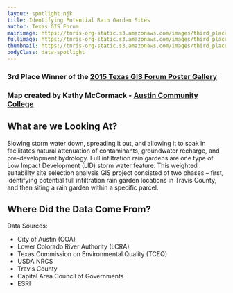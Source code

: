 ```yaml
---
layout: spotlight.njk
title: Identifying Potential Rain Garden Sites
author: Texas GIS Forum
mainimage: https://tnris-org-static.s3.amazonaws.com/images/third_place_kathy_mccormack_horiz.jpg
fullimage: https://tnris-org-static.s3.amazonaws.com/images/third_place_kathy_mccormack.jpg
thumbnail: https://tnris-org-static.s3.amazonaws.com/images/third_place_kathy_mccormack_th.jpg
bodyClass: data-spotlight
---
```



### 3rd Place Winner of the [2015 Texas GIS Forum Poster Gallery](/news/2015-11-11/poster-gallery-winners-2015-gis-forum)

### Map created by Kathy McCormack - [Austin Community College](http://www.austincc.edu/)

## What are we Looking At?

Slowing storm water down, spreading it out, and allowing it to soak in facilitates natural attenuation of contaminants, groundwater recharge, and pre-development hydrology. Full infiltration rain gardens are one type of Low Impact Development (LID) storm water feature. This weighted suitability site selection analysis GIS project consisted of two phases – first, identifying potential full infiltration rain garden locations in Travis County, and then siting a rain garden within a specific parcel.

## Where Did the Data Come From?

Data Sources:
- City of Austin (COA)
- Lower Colorado River Authority (LCRA)
- Texas Commission on Environmental Quality (TCEQ)
- USDA NRCS
- Travis County
- Capital Area Council of Governments
- ESRI
